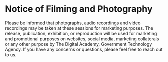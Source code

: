 # Notice of Filming and Photography

Please be informed that photographs, audio recordings and video recordings may be taken at these sessions for marketing purposes. The release, publication, exhibition, or reproduction will be used for marketing and promotional purposes on websites, social media, marketing collaterals or any other purpose by The Digital Academy, Government Technology Agency. If you have any concerns or questions, please feel free to reach out to us.
